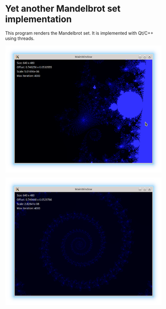 # Yet another Mandelbrot set implementation

This program renders the Mandelbrot set.
It is implemented with Qt/C++ using threads.

![example of rendering](docs/screenshot.png "Screenshot")

![example of rendering](docs/screenshot2.png "Screenshot")
